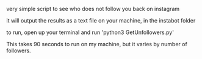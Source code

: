 very simple script to see who does not follow you back on instagram

it will output the results as a text file on your machine, in the instabot folder

to run, open up your terminal and run 'python3 GetUnfollowers.py'

This takes 90 seconds to run on my machine, but it varies by number of followers.
